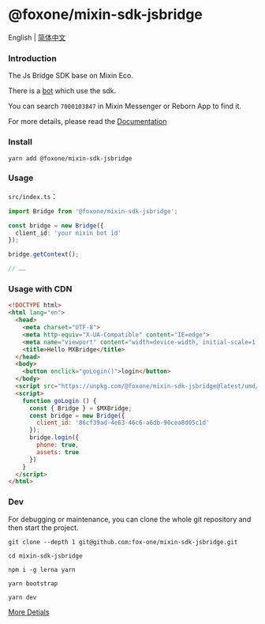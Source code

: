 # @foxone/mixin-sdk-jsbridge

English | [简体中文](./README.zh-CN.md)

### Introduction
The Js Bridge SDK base on Mixin Eco.

There is a [bot](https://fox-one.github.io/mixin-sdk-jsbridge-bot/#/) which use the sdk.

You can search `7000103847` in Mixin Messenger or Reborn App to find it.

For more details, please read the [Documentation](https://fox-one.github.io/mixin-sdk-jsbridge/#/)

### Install

```shell
yarn add @foxone/mixin-sdk-jsbridge
```

### Usage
`src/index.ts`：
```typescript
import Bridge from '@foxone/mixin-sdk-jsbridge';

const bridge = new Bridge({
  client_id: 'your mixin bot id'
});

bridge.getContext();

// ……
```

### Usage with CDN

```html
<!DOCTYPE html>
<html lang="en">
  <head>
    <meta charset="UTF-8">
    <meta http-equiv="X-UA-Compatible" content="IE=edge">
    <meta name="viewport" content="width=device-width, initial-scale=1.0">
    <title>Hello MXBridge</title>
  </head>
  <body>
    <button onclick="goLogin()">login</button>
  </body>
  <script src="https://unpkg.com/@foxone/mixin-sdk-jsbridge@latest/umd/mixin.bridge.min.js"></script>
  <script>
    function goLogin () {
      const { Bridge } = $MXBridge;
      const bridge = new Bridge({
        client_id: '86cf39ad-4e63-46c6-a6db-90cea8d05c1d'
      });
      bridge.login({
        phone: true,
        assets: true
      })
    }
  </script>
</html>
```

### Dev
For debugging or maintenance, you can clone the whole git repository and then start the project.

```shell
git clone --depth 1 git@github.com:fox-one/mixin-sdk-jsbridge.git

cd mixin-sdk-jsbridge

npm i -g lerna yarn

yarn bootstrap

yarn dev
```

[More Detials](./DEV.md)